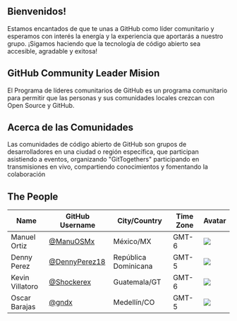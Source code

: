 
## Bienvenidos!

Estamos encantados de que te unas a GitHub como líder comunitario y esperamos con interés la energía y la experiencia que aportarás a nuestro grupo.
¡Sigamos haciendo que la tecnología de código abierto sea accesible, agradable y exitosa! 

## GitHub Community Leader Mision

El Programa de líderes comunitarios de GitHub es un programa comunitario para permitir que las personas y sus comunidades locales crezcan con Open Source y GitHub.

## Acerca de las Comunidades
Las comunidades de código abierto de GitHub son grupos de desarrolladores en una ciudad o región específica, que participan asistiendo a eventos, organizando "GitTogethers" participando en transmisiones en vivo, compartiendo conocimientos y fomentando la colaboración


## The People

| Name | GitHub Username | City/Country | Time Zone | Avatar |
|---|---|---|---|---| 
| Manuel Ortiz | [@ManuOSMx](https://github.com/manuosmx) | México/MX | GMT-6 | ![](https://avatars.githubusercontent.com/manuosmx?s=64) |
| Denny Perez | [@DennyPerez18](https://github.com/DennyPerez18) | República Dominicana | GMT-5 | ![](https://avatars.githubusercontent.com/DennyPerez18?s=64) |
| Kevin Villatoro | [@Shockerex](https://github.com/Shockerex) | Guatemala/GT | GMT-6 | ![](https://avatars.githubusercontent.com/Shockerex?s=64) |
| Oscar Barajas | [@gndx](https://github.com/gndx) | Medellín/CO | GMT-5 | ![](https://avatars.githubusercontent.com/gndx?s=64) |
